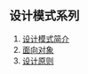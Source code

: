 ## 设计模式系列

1. [设计模式简介](https://github.com/wlf1112/DesignPatterns/issues/1)
2. [面向对象](https://github.com/wlf1112/DesignPatterns/issues/2)
3. [设计原则](https://github.com/wlf1112/DesignPatterns/issues/3)
